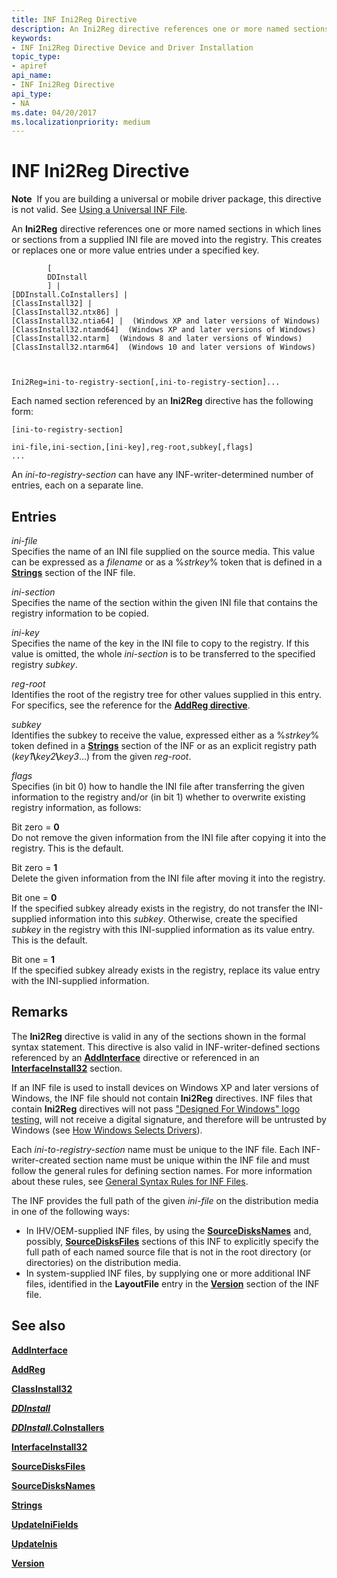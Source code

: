 ```yaml
---
title: INF Ini2Reg Directive
description: An Ini2Reg directive references one or more named sections in which lines or sections from a supplied INI file are moved into the registry. This creates or replaces one or more value entries under a specified key.
keywords:
- INF Ini2Reg Directive Device and Driver Installation
topic_type:
- apiref
api_name:
- INF Ini2Reg Directive
api_type:
- NA
ms.date: 04/20/2017
ms.localizationpriority: medium
---
```


# INF Ini2Reg Directive


**Note**  If you are building a universal or mobile driver package, this directive is not valid. See [Using a Universal INF File](using-a-universal-inf-file.md).

 

An **Ini2Reg** directive references one or more named sections in which lines or sections from a supplied INI file are moved into the registry. This creates or replaces one or more value entries under a specified key.

```inf
        [
        DDInstall
        ] | 
[DDInstall.CoInstallers] | 
[ClassInstall32] | 
[ClassInstall32.ntx86] | 
[ClassInstall32.ntia64] |  (Windows XP and later versions of Windows)
[ClassInstall32.ntamd64]  (Windows XP and later versions of Windows)
[ClassInstall32.ntarm]  (Windows 8 and later versions of Windows)
[ClassInstall32.ntarm64]  (Windows 10 and later versions of Windows)


  
Ini2Reg=ini-to-registry-section[,ini-to-registry-section]...
```

Each named section referenced by an **Ini2Reg** directive has the following form:

```inf
[ini-to-registry-section]
 
ini-file,ini-section,[ini-key],reg-root,subkey[,flags]
...
```

An *ini-to-registry-section* can have any INF-writer-determined number of entries, each on a separate line.

## Entries


<a href="" id="ini-file"></a>*ini-file*  
Specifies the name of an INI file supplied on the source media. This value can be expressed as a *filename* or as a %*strkey*% token that is defined in a [**Strings**](inf-strings-section.md) section of the INF file.

<a href="" id="ini-section"></a>*ini-section*  
Specifies the name of the section within the given INI file that contains the registry information to be copied.

<a href="" id="ini-key"></a>*ini-key*  
Specifies the name of the key in the INI file to copy to the registry. If this value is omitted, the whole *ini-section* is to be transferred to the specified registry *subkey*.

<a href="" id="reg-root"></a>*reg-root*  
Identifies the root of the registry tree for other values supplied in this entry. For specifics, see the reference for the [**AddReg directive**](inf-addreg-directive.md).

<a href="" id="subkey"></a>*subkey*  
Identifies the subkey to receive the value, expressed either as a %*strkey*% token defined in a [**Strings**](inf-strings-section.md) section of the INF or as an explicit registry path (<em>key1</em>**\\**<em>key2</em>**\\**<em>key3</em>...) from the given *reg-root*.

<a href="" id="flags"></a>*flags*  
Specifies (in bit 0) how to handle the INI file after transferring the given information to the registry and/or (in bit 1) whether to overwrite existing registry information, as follows:

<a href="" id="bit-zero---0"></a>Bit zero = **0**  
Do not remove the given information from the INI file after copying it into the registry. This is the default.

<a href="" id="bit-zero---1"></a>Bit zero = **1**  
Delete the given information from the INI file after moving it into the registry.

<a href="" id="bit-one---0"></a>Bit one = **0**  
If the specified subkey already exists in the registry, do not transfer the INI-supplied information into this *subkey*. Otherwise, create the specified *subkey* in the registry with this INI-supplied information as its value entry. This is the default.

<a href="" id="bit-one---1"></a>Bit one = **1**  
If the specified subkey already exists in the registry, replace its value entry with the INI-supplied information.

## Remarks

The **Ini2Reg** directive is valid in any of the sections shown in the formal syntax statement. This directive is also valid in INF-writer-defined sections referenced by an [**AddInterface**](inf-addinterface-directive.md) directive or referenced in an [**InterfaceInstall32**](inf-interfaceinstall32-section.md) section.

If an INF file is used to install devices on Windows XP and later versions of Windows, the INF file should not contain **Ini2Reg** directives. INF files that contain **Ini2Reg** directives will not pass ["Designed For Windows" logo testing](/windows-hardware/drivers), will not receive a digital signature, and therefore will be untrusted by Windows (see [How Windows Selects Drivers](./how-windows-selects-a-driver-for-a-device.md)).

Each *ini-to-registry-section* name must be unique to the INF file. Each INF-writer-created section name must be unique within the INF file and must follow the general rules for defining section names. For more information about these rules, see [General Syntax Rules for INF Files](general-syntax-rules-for-inf-files.md).

The INF provides the full path of the given *ini-file* on the distribution media in one of the following ways:

-   In IHV/OEM-supplied INF files, by using the [**SourceDisksNames**](inf-sourcedisksnames-section.md) and, possibly, [**SourceDisksFiles**](inf-sourcedisksfiles-section.md) sections of this INF to explicitly specify the full path of each named source file that is not in the root directory (or directories) on the distribution media.
-   In system-supplied INF files, by supplying one or more additional INF files, identified in the **LayoutFile** entry in the [**Version**](inf-version-section.md) section of the INF file.

## See also


[**AddInterface**](inf-addinterface-directive.md)

[**AddReg**](inf-addreg-directive.md)

[**ClassInstall32**](inf-classinstall32-section.md)

[***DDInstall***](inf-ddinstall-section.md)

[***DDInstall*.CoInstallers**](inf-ddinstall-coinstallers-section.md)

[**InterfaceInstall32**](inf-interfaceinstall32-section.md)

[**SourceDisksFiles**](inf-sourcedisksfiles-section.md)

[**SourceDisksNames**](inf-sourcedisksnames-section.md)

[**Strings**](inf-strings-section.md)

[**UpdateIniFields**](inf-updateinifields-directive.md)

[**UpdateInis**](inf-updateinis-directive.md)

[**Version**](inf-version-section.md)

